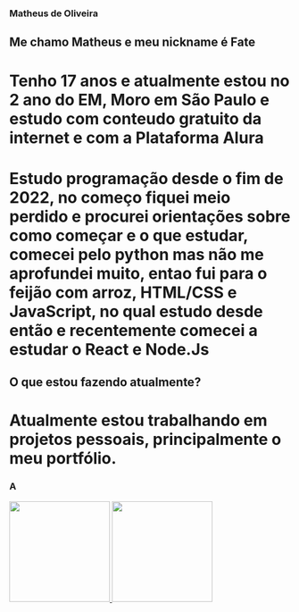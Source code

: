 ### Matheus de Oliveira
## Me chamo Matheus e meu nickname é Fate
# Tenho 17 anos e atualmente estou no 2 ano do EM, Moro em São Paulo e estudo com conteudo gratuito da internet e com a Plataforma Alura 
# Estudo programação desde o fim de 2022, no começo fiquei meio perdido e procurei orientações sobre como começar e o que estudar, comecei pelo python mas não me aprofundei muito, entao fui para o feijão com arroz, HTML/CSS e JavaScript, no qual estudo desde então e recentemente comecei a estudar o React e Node.Js

## O que estou fazendo atualmente?
# Atualmente estou trabalhando em projetos pessoais, principalmente o meu portfólio.

### A

<div>
<a href="https://github.com/fatekkl">
<img loading="lazy" height="180em" src="https://github-readme-stats.vercel.app/api/top-langs/?username=fatekkl&layout=compact&langs_count=7&theme=dracula"/>
<img loading="lazy" height="180em" src="https://github-readme-stats.vercel.app/api?username=fatekkl&show_icons=true&theme=dracula&include_all_commits=true&count_private=true"/>
</div>

<!--
**fatekkl/fatekkl** is a ✨ _special_ ✨ repository because its `README.md` (this file) appears on your GitHub profile.

Here are some ideas to get you started:

- 🔭 I’m currently working on ...
- 🌱 I’m currently learning ...
- 👯 I’m looking to collaborate on ...
- 🤔 I’m looking for help with ...
- 💬 Ask me about ...
- 📫 How to reach me: ...
- 😄 Pronouns: ...
- ⚡ Fun fact: ...
-->
